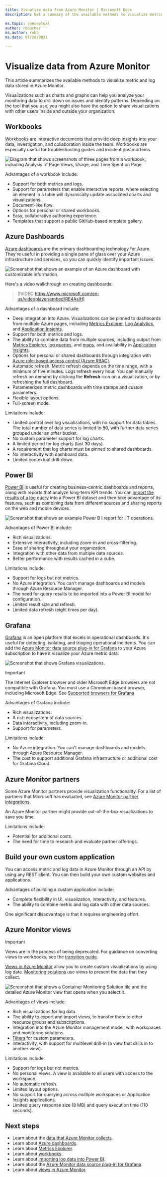 ```yaml
---
title: Visualize data from Azure Monitor | Microsoft Docs
description: Get a summary of the available methods to visualize metric and log data stored in Azure Monitor.

ms.topic: conceptual
author: rboucher
ms.author: robb
ms.date: 07/28/2021

---
```


# Visualize data from Azure Monitor
This article summarizes the available methods to visualize metric and log data stored in Azure Monitor.

Visualizations such as charts and graphs can help you analyze your monitoring data to drill down on issues and identify patterns. Depending on the tool that you use, you might also have the option to share visualizations with other users inside and outside your organization.

## Workbooks
[Workbooks](./visualize/workbooks-overview.md) are interactive documents that provide deep insights into your data, investigation, and collaboration inside the team. Workbooks are especially useful for troubleshooting guides and incident postmortems.

![Diagram that shows screenshots of three pages from a workbook, including Analysis of Page Views, Usage, and Time Spent on Page.](media/visualizations/workbook.png)

Advantages of a workbook include:

- Support for both metrics and logs.
- Support for parameters that enable interactive reports, where selecting an element in a table will dynamically update associated charts and visualizations.
- Document-like flow.
- Options for personal or shared workbooks.
- Easy, collaborative authoring experience.
- Templates that support a public GitHub-based template gallery.


## Azure Dashboards
[Azure dashboards](../azure-portal/azure-portal-dashboards.md) are the primary dashboarding technology for Azure. They're useful in providing a single pane of glass over your Azure infrastructure and services, so you can quickly identify important issues.

![Screenshot that shows an example of an Azure dashboard with customizable information.](media/visualizations/dashboard.png)

Here's a video walkthrough on creating dashboards:

> [!VIDEO https://www.microsoft.com/en-us/videoplayer/embed/RE4AslH]

Advantages of a dashboard include:

- Deep integration into Azure. Visualizations can be pinned to dashboards from multiple Azure pages, including [Metrics Explorer](essentials/metrics-charts.md), [Log Analytics](logs/log-analytics-overview.md), and [Application Insights](app/app-insights-overview.md).
- Support for both metrics and logs.
- The ability to combine data from multiple sources, including output from [Metrics Explorer](essentials/metrics-charts.md), [log queries](logs/log-query-overview.md), and [maps](app/app-map.md), and availability in [Application Insights](app/app-insights-overview.md).
- Options for personal or shared dashboards through integration with [Azure role-based access control (Azure RBAC)](../role-based-access-control/overview.md).
- Automatic refresh. Metric refresh depends on the time range, with a minimum of five minutes. Logs refresh every hour. You can manually refresh on demand by clicking the **Refresh** icon on a visualization, or by refreshing the full dashboard.
- Parameterized metric dashboards with time stamps and custom parameters.
- Flexible layout options.
- Full-screen mode.


Limitations include:

- Limited control over log visualizations, with no support for data tables. The total number of data series is limited to 50, with further data series grouped under an _other_ bucket.
- No custom parameter support for log charts.
- A limited period for log charts (last 30 days).
- A requirement that log charts must be pinned to shared dashboards.
- No interactivity with dashboard data.
- Limited contextual drill-down.


## Power BI
[Power BI](https://powerbi.microsoft.com/documentation/powerbi-service-get-started/) is useful for creating business-centric dashboards and reports, along with reports that analyze long-term KPI trends. You can [import the results of a log query](visualize/powerbi.md) into a Power BI dataset and then take advantage of its features, such as combining data from different sources and sharing reports on the web and mobile devices.

![Screenshot that shows an example Power B I report for I T operations.](media/visualizations/power-bi.png)

Advantages of Power BI include:

- Rich visualizations.
- Extensive interactivity, including zoom-in and cross-filtering.
- Ease of sharing throughout your organization.
- Integration with other data from multiple data sources.
- Better performance with results cached in a cube.

Limitations include:

- Support for logs but not metrics.
- No Azure integration. You can't manage dashboards and models through Azure Resource Manager.
- The need for query results to be imported into a Power BI model for configuration. 
- Limited result size and refresh.
- Limited data refresh (eight times per day).


## Grafana
[Grafana](https://grafana.com/) is an open platform that excels in operational dashboards. It's useful for detecting, isolating, and triaging operational incidents. You can add the [Azure Monitor data source plug-in for Grafana](visualize/grafana-plugin.md) to your Azure subscription to have it visualize your Azure metric data.

![Screenshot that shows Grafana visualizations.](media/visualizations/grafana.png)

> [!IMPORTANT]
> The Internet Explorer browser and older Microsoft Edge browsers are not compatible with Grafana. You must use a Chromium-based browser, including Microsoft Edge. See [Supported browsers for Grafana](https://grafana.com/docs/grafana/latest/installation/requirements/#supported-web-browsers).

Advantages of Grafana include:

- Rich visualizations.
- A rich ecosystem of data sources.
- Data interactivity, including zoom-in.
- Support for parameters.

Limitations include:

- No Azure integration. You can't manage dashboards and models through Azure Resource Manager.
- The cost to support additional Grafana infrastructure or additional cost for Grafana Cloud.

## Azure Monitor partners
Some Azure Monitor partners provide visualization functionality. For a list of partners that Microsoft has evaluated, see [Azure Monitor partner integrations](./partners.md). 

An Azure Monitor partner might provide out-of-the-box visualizations to save you time. 

Limitations include:

- Potential for additional costs.
- The need for time to research and evaluate partner offerings.

## Build your own custom application
You can access metric and log data in Azure Monitor through an API by using any REST client. You can then build your own custom websites and applications.

Advantages of building a custom application include:

- Complete flexibility in UI, visualization, interactivity, and features.
- The ability to combine metric and log data with other data sources.

One significant disadvantage is that it requires engineering effort.

## Azure Monitor views

> [!IMPORTANT]
> Views are in the process of being deprecated. For guidance on converting views to workbooks, see the [transition guide](visualize/view-designer-conversion-overview.md).

[Views in Azure Monitor](visualize/view-designer.md) allow you to create custom visualizations by using log data. [Monitoring solutions](insights/solutions.md) use views to present the data that they collect.


![Screenshot that shows a Container Monitoring Solution tile and the detailed Azure Monitor view that opens when you select it.](media/visualizations/view.png)

Advantages of views include:

- Rich visualizations for log data.
- The ability to export and import views, to transfer them to other resource groups and subscriptions.
- Integration into the Azure Monitor management model, with workspaces and monitoring solutions.
- [Filters](visualize/view-designer-filters.md) for custom parameters.
- Interactivity, with support for multilevel drill-in (a view that drills in to another view).

Limitations include:

- Support for logs but not metrics.
- No personal views. A view is available to all users with access to the workspace.
- No automatic refresh.
- Limited layout options.
- No support for querying across multiple workspaces or Application Insights applications.
- Limited query response size (8 MB) and query execution time (110 seconds).

## Next steps
- Learn about the [data that Azure Monitor collects](data-platform.md).
- Learn about [Azure dashboards](../azure-portal/azure-portal-dashboards.md).
- Learn about [Metrics Explorer](essentials/metrics-getting-started.md).
- Learn about [workbooks](./visualize/workbooks-overview.md).
- Learn about [importing log data into Power BI](./visualize/powerbi.md).
- Learn about the [Azure Monitor data source plug-in for Grafana](./visualize/grafana-plugin.md).
- Learn about [views in Azure Monitor](visualize/view-designer.md).